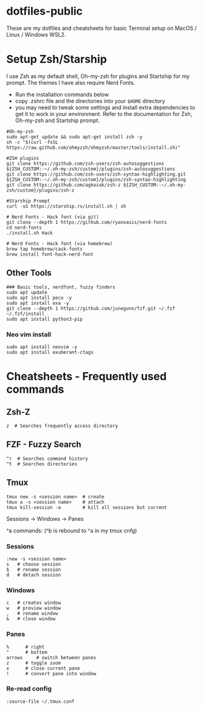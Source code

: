 # dotfiles-public

These are my dotfiles and cheatsheets for basic Terminal setup on MacOS / Linux / Windows WSL2.

# Setup Zsh/Starship

I use Zsh as my default shell, Oh-my-zsh for plugins and Startship for my prompt. The themes I have also require Nerd Fonts.

- Run the installation commands below
- copy .zshrc file and the directories into your `$HOME` directory
- you may need to tweak some settings and install extra dependencies to get it to work in your environment.  Refer to the documentation for Zsh, Oh-my-zsh and Startship prompt.

```
#Oh-my-zsh
sudo apt-get update && sudo apt-get install zsh -y
sh -c "$(curl -fsSL https://raw.github.com/ohmyzsh/ohmyzsh/master/tools/install.sh)"

#ZSH plugins
git clone https://github.com/zsh-users/zsh-autosuggestions ${ZSH_CUSTOM:-~/.oh-my-zsh/custom}/plugins/zsh-autosuggestions
git clone https://github.com/zsh-users/zsh-syntax-highlighting.git ${ZSH_CUSTOM:-~/.oh-my-zsh/custom}/plugins/zsh-syntax-highlighting
git clone https://github.com/agkozak/zsh-z ${ZSH_CUSTOM:-~/.oh-my-zsh/custom}/plugins/zsh-z

#Starship Prompt
curl -sS https://starship.rs/install.sh | sh

# Nerd Fonts - Hack font (via git)
git clone --depth 1 https://github.com/ryanoasis/nerd-fonts
cd nerd-fonts
./install.sh Hack

# Nerd Fonts - Hack font (via homebrew)
brew tap homebrew/cask-fonts
brew install font-hack-nerd-font
```

## Other Tools

```
### Basic tools, nerdfont, fuzzy finders
sudo apt update
sudo apt install peco -y
sudo apt install exa -y
git clone --depth 1 https://github.com/junegunn/fzf.git ~/.fzf
~/.fzf/install
sudo apt install python3-pip
```

### Neo vim install
```
sudo apt install neovim -y
sudo apt install exuberant-ctags
```

# Cheatsheets - Frequently used commands

## Zsh-Z
```
z  # Searches frequently access directory
```
## FZF - Fuzzy Search
```
^r  # Searches command history
^t  # Searches directories
```

## Tmux
```
tmux new -s <session name>  # create
tmux a -s <session name>    # attach
tmux kill-session -a  	    # kill all sessions but current
```

Sessions 
	-> Windows 
		-> Panes

^a commands: (^b is rebound to ^a in my tmux cnfg)
### Sessions
```
:new -s <session name>
s	# choose session
$	# rename session
d 	# detach session
```


### Windows
```
c 	# creates window
w 	# preview window
, 	# rename window
& 	# close window
```

### Panes
```
% 	   # right
" 	   # bottem
arrows 	   # switch between panes
z 	   # toggle zoom
x 	   # close current pane
! 	   # convert pane into window
```

### Re-read config
```
:source-file ~/.tmux.conf
```